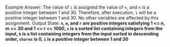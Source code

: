 Example Answer:
The value of `i` is assigned the value of `n`, and `n` is a positive integer between 1 and 30. Therefore, after execution, `i` will be a positive integer between 1 and 30. No other variables are affected by this assignment.
Output State: **`n`, `m`, and `r` are positive integers satisfying 1 <= n, m <= 30 and 1 <= r <= 1000, `s` is a sorted list containing integers from the input, `b` is a list containing integers from the input sorted in descending order, `shares` is 0, `i` is a positive integer between 1 and 30**